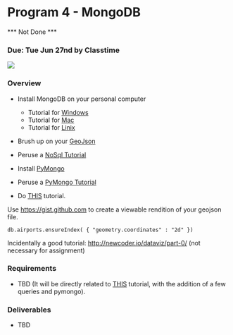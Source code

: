Program 4 - MongoDB 
=========
*** Not Done ***
### Due: Tue Jun 27nd by Classtime

![](https://d3vv6lp55qjaqc.cloudfront.net/items/3f2W3H0N2h3H11402t3a/1024x512_cropped.png) 

### Overview

- Install MongoDB on your personal computer
    - Tutorial for [Windows](https://docs.mongodb.com/manual/tutorial/install-mongodb-on-windows/)
    - Tutorial for [Mac](https://docs.mongodb.com/manual/tutorial/install-mongodb-on-os-x/)
    - Tutorial for [Linix](https://docs.mongodb.com/manual/administration/install-on-linux/) 

- Brush up on your [GeoJson](https://tools.ietf.org/html/rfc7946)


- Peruse a [NoSql Tutorial](http://no.sqlzoo.net/wiki/Main_Page)
- Install [PyMongo](https://api.mongodb.com/python/current/installation.html)
- Peruse a [PyMongo Tutorial](https://api.mongodb.com/python/current/tutorial.html)

- Do [THIS](http://tugdualgrall.blogspot.com/2014/08/introduction-to-mongodb-geospatial.html) tutorial.

Use https://gist.github.com to create a viewable rendition of your geojson file.


```mongo
db.airports.ensureIndex( { "geometry.coordinates" : "2d" })
```

Incidentally a good tutorial: http://newcoder.io/dataviz/part-0/ (not necessary for assignment)


### Requirements
- TBD (It will be directly related to [THIS](http://tugdualgrall.blogspot.com/2014/08/introduction-to-mongodb-geospatial.html) tutorial, with the addition of a few queries and pymongo). 

### Deliverables
- TBD
